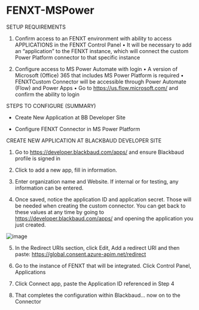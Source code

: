 # FENXT-MSPower

SETUP REQUIREMENTS

1.	Confirm access to an FENXT environment with ability to access APPLICATIONS in the FENXT Control Panel
      •	It will be necessary to add an “application” to the FENXT instance, which will connect the custom Power Platform connector to that specific instance
      
2.	Configure access to MS Power Automate with login
      •	A version of Microsoft (Office) 365 that includes MS Power Platform is required
      •	FENXTCustom Connector will be accessible through Power Automate (Flow) and Power Apps
      •	Go to https://us.flow.microsoft.com/ and confirm the ability to login
     
     
     
     
STEPS TO CONFIGURE (SUMMARY)

 - Create New Application at BB Developer Site

 - Configure FENXT Connector in MS Power Platform




CREATE NEW APPLICATION AT BLACKBAUD DEVELOPER SITE

1.	Go to https://developer.blackbaud.com/apps/ and ensure Blackbaud profile is signed in

2.	Click to add a new app, fill in information.  

3.	Enter organization name and Website.  If internal or for testing, any information can be entered.

4.	Once saved, notice the application ID and application secret.  Those will be needed when creating the custom connector.  You can get back to these values at any time by going to https://developer.blackbaud.com/apps/ and opening the application you just created.


![image](https://user-images.githubusercontent.com/70080319/121523030-c1abce80-c9c3-11eb-9859-f1629b4a924e.png)


5.	In the Redirect URIs section, click Edit, Add a redirect URI and then paste:  https://global.consent.azure-apim.net/redirect 

6.	Go to the instance of FENXT that will be integrated.  Click Control Panel, Applications

7.	Click Connect app, paste the Application ID referenced in Step 4

8.	That completes the configuration within Blackbaud… now on to the Connector



